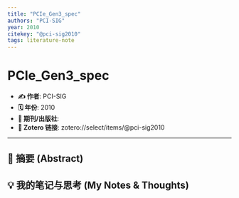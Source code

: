 ```yaml
---
title: "PCIe_Gen3_spec"
authors: "PCI-SIG"
year: 2010
citekey: "@pci-sig2010"
tags: literature-note
---
```


# PCIe_Gen3_spec

- **✍️ 作者**: PCI-SIG
- **🗓️ 年份**: 2010
- **📖 期刊/出版社**: 
- **🔗 Zotero 链接**: zotero://select/items/@pci-sig2010

---

## 📝 摘要 (Abstract)
> 

## 💡 我的笔记与思考 (My Notes & Thoughts)


